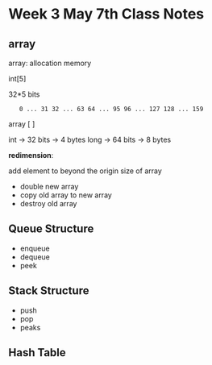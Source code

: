 # Week 3 May 7th Class Notes

## array

array: allocation memory

int[5]

32*5 bits

       0 ... 31 32 ... 63 64 ... 95 96 ... 127 128 ... 159
array [                                                   ]

int -> 32 bits -> 4 bytes
long -> 64 bits -> 8 bytes

**redimension**:

add element to beyond the origin size of array

* double new array
* copy old array to new array
* destroy old array


## Queue Structure

 * enqueue
 * dequeue
 * peek


## Stack Structure

 * push
 * pop
 * peaks


## Hash Table
